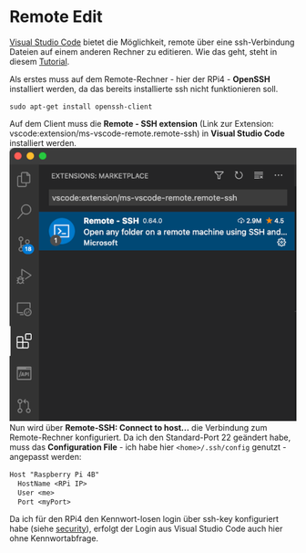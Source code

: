 # Remote Edit
[Visual Studio Code](https://code.visualstudio.com/) bietet die Möglichkeit, remote über eine ssh-Verbindung Dateien auf einem anderen Rechner zu editieren. Wie das geht, steht in diesem [Tutorial](https://code.visualstudio.com/docs/remote/ssh-tutorial).


Als erstes muss auf dem Remote-Rechner - hier der RPi4 - **OpenSSH** installiert werden, da das bereits installierte ssh nicht funktionieren soll.  
```
sudo apt-get install openssh-client
```

Auf dem Client muss die **Remote - SSH extension** (Link zur Extension: vscode:extension/ms-vscode-remote.remote-ssh) in **Visual Studio Code** installiert werden.  
![](/images/2021-03-02-22-52-46.png)  
Nun wird über **Remote-SSH: Connect to host...** die Verbindung zum Remote-Rechner konfiguriert. Da ich den Standard-Port 22 geändert habe, muss das **Configuration File** - ich habe hier `<home>/.ssh/config` genutzt - angepasst werden:  
```
Host "Raspberry Pi 4B"
  HostName <RPi IP>
  User <me>
  Port <myPort>
```

Da ich für den RPi4 den Kennwort-losen login über ssh-key konfiguriert habe (siehe [security](./security.md)), erfolgt der Login aus Visual Studio Code auch hier ohne Kennwortabfrage.